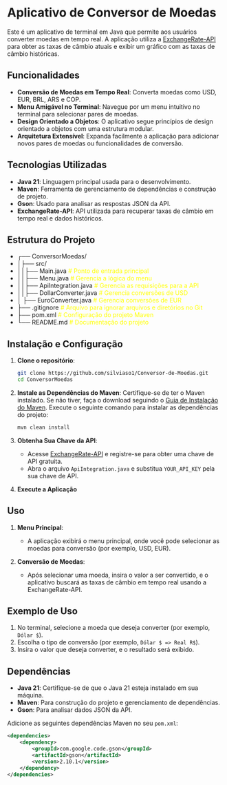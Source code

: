 # Aplicativo de Conversor de Moedas

Este é um aplicativo de terminal em Java que permite aos usuários converter moedas em tempo real. A aplicação utiliza a [ExchangeRate-API](https://www.exchangerate-api.com/) para obter as taxas de câmbio atuais e exibir um gráfico com as taxas de câmbio históricas.

## Funcionalidades

- **Conversão de Moedas em Tempo Real**: Converta moedas como USD, EUR, BRL, ARS e COP.
- **Menu Amigável no Terminal**: Navegue por um menu intuitivo no terminal para selecionar pares de moedas.
- **Design Orientado a Objetos**: O aplicativo segue princípios de design orientado a objetos com uma estrutura modular.
- **Arquitetura Extensível**: Expanda facilmente a aplicação para adicionar novos pares de moedas ou funcionalidades de conversão.

## Tecnologias Utilizadas

- **Java 21**: Linguagem principal usada para o desenvolvimento.
- **Maven**: Ferramenta de gerenciamento de dependências e construção de projeto.
- **Gson**: Usado para analisar as respostas JSON da API.
- **ExchangeRate-API**: API utilizada para recuperar taxas de câmbio em tempo real e dados históricos.

## Estrutura do Projeto

- ┌── ConversorMoedas/
- │├── src/
- ││├── Main.java <span style="color:yellow;"># Ponto de entrada principal</span>
- ││├── Menu.java <span style="color:yellow;"># Gerencia a lógica do menu</span>
- ││├── ApiIntegration.java <span style="color:yellow;"># Gerencia as requisições para a API</span> 
- ││├── DollarConverter.java <span style="color:yellow;"># Gerencia conversões de USD</span> 
- │ ├── EuroConverter.java <span style="color:yellow;"># Gerencia conversões de EUR</span>
- ├── .gitignore <span style="color:yellow;"># Arquivo para ignorar arquivos e diretórios no Git</span>
- ├── pom.xml <span style="color:yellow;"># Configuração do projeto Maven</span>
- └── README.md <span style="color:yellow;"># Documentação do projeto</span>

## Instalação e Configuração

1. **Clone o repositório**:
    ```bash
    git clone https://github.com/silviaso1/Conversor-de-Moedas.git
    cd ConversorMoedas
    ```

2. **Instale as Dependências do Maven**:
   Certifique-se de ter o Maven instalado. Se não tiver, faça o download seguindo o [Guia de Instalação do Maven](https://maven.apache.org/install.html). Execute o seguinte comando para instalar as dependências do projeto:
    ```bash
    mvn clean install
    ```

3. **Obtenha Sua Chave da API**:
    - Acesse [ExchangeRate-API](https://www.exchangerate-api.com/) e registre-se para obter uma chave de API gratuita.
    - Abra o arquivo `ApiIntegration.java` e substitua `YOUR_API_KEY` pela sua chave de API.

4. **Execute a Aplicação**

## Uso

1. **Menu Principal**:
    - A aplicação exibirá o menu principal, onde você pode selecionar as moedas para conversão (por exemplo, USD, EUR).

2. **Conversão de Moedas**:
    - Após selecionar uma moeda, insira o valor a ser convertido, e o aplicativo buscará as taxas de câmbio em tempo real usando a ExchangeRate-API.

## Exemplo de Uso

1. No terminal, selecione a moeda que deseja converter (por exemplo, `Dólar $`).
2. Escolha o tipo de conversão (por exemplo, `Dólar $ => Real R$`).
3. Insira o valor que deseja converter, e o resultado será exibido.

## Dependências

- **Java 21**: Certifique-se de que o Java 21 esteja instalado em sua máquina.
- **Maven**: Para construção do projeto e gerenciamento de dependências.
- **Gson**: Para analisar dados JSON da API.

Adicione as seguintes dependências Maven no seu `pom.xml`:

```xml
<dependencies>
    <dependency>
        <groupId>com.google.code.gson</groupId>
        <artifactId>gson</artifactId>
        <version>2.10.1</version>
    </dependency>
</dependencies>
```